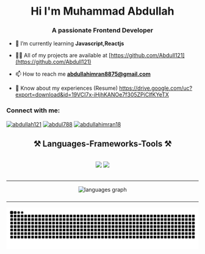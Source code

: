 <h1 align="center">Hi I'm Muhammad Abdullah</h1>

<h3 align="center">A passionate Frontend Developer</h3>

- 🌱 I’m currently learning **Javascript,Reactjs**

- 👨‍💻 All of my projects are available at [https://github.com/Abdull121](https://github.com/Abdull121)

- 📫 How to reach me **abdullahimran8875@gmail.com**

- 📄 Know about my experiences (Resume) https://drive.google.com/uc?export=download&id=19VCI7x-iHjhKANOe7f305ZPiClfKYeTX

<h3 align="left">Connect with me:</h3>
<p align="left">
<a href="https://linkedin.com/in/abdullah121" target="blank"><img align="center" src="https://raw.githubusercontent.com/rahuldkjain/github-profile-readme-generator/master/src/images/icons/Social/linked-in-alt.svg" alt="abdullah121" height="30" width="40" /></a>
<a href="https://dribbble.com/abdul788" target="blank"><img align="center" src="https://raw.githubusercontent.com/rahuldkjain/github-profile-readme-generator/master/src/images/icons/Social/dribbble.svg" alt="abdul788" height="30" width="40" /></a>
<a href="https://www.behance.net/abdullahimran18" target="blank"><img align="center" src="https://raw.githubusercontent.com/rahuldkjain/github-profile-readme-generator/master/src/images/icons/Social/behance.svg" alt="abdullahimran18" height="30" width="40" /></a>
</p>

<h2 align="center">⚒️ Languages-Frameworks-Tools ⚒️</h2>
<br/>
<div align="center">
    <img src="https://skillicons.dev/icons?i=react,bootstrap,mui,html,css,vscode,github,figma,tailwind,git,r" />
    <img src="https://skillicons.dev/icons?i=nodejs,python,javascript,typescript,express,firebase,mongodb,c,java,nextjs,mysql,flask" /><br>
</div>

<br/>
<hr/>
<div align="center">
  <img src="https://github-readme-stats.vercel.app/api/top-langs?username=Abdull121&locale=en&hide_title=false&layout=compact&card_width=320&langs_count=6&theme=tokyonight&hide_border=false&order=2" height="150" alt="languages graph"  />
</div>

###

<hr/>



![snake gif](https://github.com/Abdull121/Abdull121/blob/output/github-contribution-grid-snake.svg)

